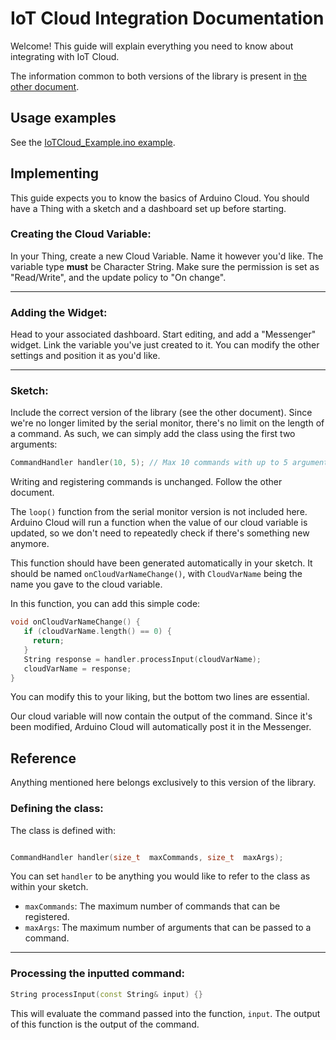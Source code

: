 # IoT Cloud Integration Documentation

Welcome! This guide will explain everything you need to know about integrating with IoT Cloud.

The information common to both versions of the library is present in [the other document](https://github.com/Uiop3385/CommandHandler/blob/main/extras/SerialMonitorDocs.md).

## Usage examples

See the [IoTCloud_Example.ino example](https://github.com/Uiop3385/CommandHandler/blob/main/examples/IoTCloud_Example.ino).

## Implementing
This guide expects you to know the basics of Arduino Cloud.
You should have a Thing with a sketch and a dashboard set up before starting.

### Creating the Cloud Variable:

In your Thing, create a new Cloud Variable. Name it however you'd like.
The variable type **must** be Character String.
Make sure the permission is set as "Read/Write", and the update policy to "On change".

---

### Adding the Widget:

Head to your associated dashboard.
Start editing, and add a "Messenger" widget.
Link the variable you've just created to it.
You can modify the other settings and position it as you'd like.

---

### Sketch:

Include the correct version of the library (see the other document).
Since we're no longer limited by the serial monitor, there's no limit on the length of a command. As such, we can simply add the class using the first two arguments:
```cpp
CommandHandler handler(10, 5); // Max 10 commands with up to 5 arguments each
```

Writing and registering commands is unchanged. Follow the other document.

The `loop()` function from the serial monitor version is not included here. Arduino Cloud will run a function when the value of our cloud variable is updated, so we don't need to repeatedly check if there's something new anymore.

This function should have been generated automatically in your sketch. It should be named `onCloudVarNameChange()`, with `CloudVarName` being the name you gave to the cloud variable.

In this function, you can add this simple code:
```cpp
void onCloudVarNameChange() {
   if (cloudVarName.length() == 0) {
     return;
   }
   String response = handler.processInput(cloudVarName);
   cloudVarName = response;
}
```
You can modify this to your liking, but the bottom two lines are essential.

Our cloud variable will now contain the output of the command. Since it's been modified, Arduino Cloud will automatically post it in the Messenger.

## Reference
Anything mentioned here belongs exclusively to this version of the library.

### Defining the class:

The class is defined with:
```cpp

CommandHandler handler(size_t  maxCommands, size_t  maxArgs);
```
You can set `handler` to be anything you would like to refer to the class as within your sketch.
-  `maxCommands`: The maximum number of commands that can be registered.
-  `maxArgs`: The maximum number of arguments that can be passed to a command.

---

### Processing the inputted command:
```cpp
String processInput(const String& input) {}
```
This will evaluate the command passed into the function, `input`.
The output of this function is the output of the command.